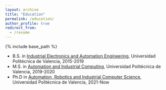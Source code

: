 ```yaml
---
layout: archive
title: "Education"
permalink: /education/
author_profile: true
redirect_from:
  - /resume
---
```


{% include base_path %}

* B.S. in [Industrial Electronics and Automation Engineering](http://www.upv.es/titulaciones/GIEIA/index-en.html), Universidad Politécnica de Valencia, 2015-2019
* M.S. in [Automation and Industrial Computing](http://www.upv.es/titulaciones/MUAII/), Universidad Politécnica de Valencia, 2019-2020
* Ph.D in [Automation, Robotics and Industrial Computer Science](http://www.upv.es/entidades/EDOCTORADO/info/1004365normali.html), Universidad Politécnica de Valencia, 2021-Now 
